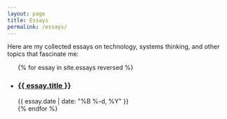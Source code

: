 ```yaml
---
layout: page
title: Essays
permalink: /essays/
---
```


Here are my collected essays on technology, systems thinking, and other topics that fascinate me:

<ul class="essay-list">
  {% for essay in site.essays reversed %}
    <li class="essay-item">
      <h3 class="essay-title">
        <a href="{{ essay.url | relative_url }}">{{ essay.title }}</a>
      </h3>
      <time class="essay-date" datetime="{{ essay.date | date_to_xmlschema }}">
        {{ essay.date | date: "%B %-d, %Y" }}
      </time>
    </li>
  {% endfor %}
</ul> 